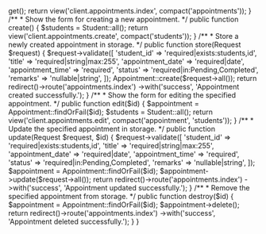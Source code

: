 <?php

namespace App\Http\Controllers\Client;

use App\Http\Controllers\Controller;
use App\Models\Appointment;
use App\Models\Student;
use Illuminate\Http\Request;

class AppointmentController extends Controller
{
    /**
     * Display a listing of appointments.
     */
    public function index()
    {
        $appointments = Appointment::with('student')->get();

        return view('client.appointments.index', compact('appointments'));
    }

    /**
     * Show the form for creating a new appointment.
     */
    public function create()
    {
        $students = Student::all();

        return view('client.appointments.create', compact('students'));
    }

    /**
     * Store a newly created appointment in storage.
     */
    public function store(Request $request)
    {
        $request->validate([
            'student_id'       => 'required|exists:students,id',
            'title'            => 'required|string|max:255',
            'appointment_date' => 'required|date',
            'appointment_time' => 'required',
            'status'           => 'required|in:Pending,Completed',
            'remarks'          => 'nullable|string',
        ]);

        Appointment::create($request->all());

        return redirect()->route('appointments.index')
                         ->with('success', 'Appointment created successfully.');
    }

    /**
     * Show the form for editing the specified appointment.
     */
    public function edit($id)
    {
        $appointment = Appointment::findOrFail($id);
        $students = Student::all();

        return view('client.appointments.edit', compact('appointment', 'students'));
    }

    /**
     * Update the specified appointment in storage.
     */
    public function update(Request $request, $id)
    {
        $request->validate([
            'student_id'       => 'required|exists:students,id',
            'title'            => 'required|string|max:255',
            'appointment_date' => 'required|date',
            'appointment_time' => 'required',
            'status'           => 'required|in:Pending,Completed',
            'remarks'          => 'nullable|string',
        ]);

        $appointment = Appointment::findOrFail($id);
        $appointment->update($request->all());

        return redirect()->route('appointments.index')
                         ->with('success', 'Appointment updated successfully.');
    }

    /**
     * Remove the specified appointment from storage.
     */
    public function destroy($id)
    {
        $appointment = Appointment::findOrFail($id);
        $appointment->delete();

        return redirect()->route('appointments.index')
                         ->with('success', 'Appointment deleted successfully.');
    }
}
